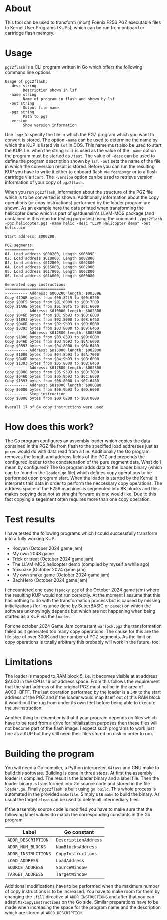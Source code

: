 
# About
This tool can be used to transform (most) Foenix F256 PGZ executable files to Kernel User Programs (KUPs), which can be run from
onboard or cartridge flash memory.

# Usage

`pgz2flash` is a CLI program written in Go which offers the following command line options

```
Usage of pgz2flash:
  -desc string
    	Description shown in lsf
  -name string
    	Name of program in flash and shown by lsf
  -out string
    	Output file name
  -pgz string
    	Path to pgz
  -version
    	Show version information
```

Use `-pgz` to specify the file in which the PGZ program which you want to convert is stored. The option `-name` can be used to determine the
name by which the KUP is listed via `lsf` in DOS. This name must also be used to start the KUP. I.e. when the string `test` is used
as the value of the `-name` option the program must be started as `/test`. The value of `-desc` can be used to define the program description
shown by `lsf`. `-out` sets the name of the file in which the conversion result is stored. Before you can run the resulting KUP you have to write
it either to onboard flash via `foenixmgr` or to a flash cartridge via `fcart`. The `-version` option can be used to retrieve version
information of your copy of `pgz2flash`.

When you run `pgz2flash`, information about the structure of the PGZ file which is to be converted is shown. Additionally information about the 
copy operations (or copy instructions) performed by the loader program are shown. As an example here the data printed when transforming the 
helicopter demo which is part of @sduensin's LLVM-MOS package (and contained in this repo for testing purposes) using the command 
`./pgz2flash -pgz helicopter.pgz -name helic -desc "LLVM Helicopter demo" -out helic.bin`

```
Start address: $000200

PGZ segments:
=============
01. Load address $000200, Length $00389E
02. Load address $010000, Length $002800
03. Load address $012800, Length $002800
04. Load address $015000, Length $002800
05. Load address $017800, Length $002800
06. Load address $01A000, Length $000080

Generated copy instructions
===========================
---------- Address: $000200 length: $00389E
Copy $1D0B bytes from $00:82f5 to $00:6200
Copy $00F5 bytes from $01:8000 to $00:7F0B
Copy $1A9E bytes from $01:80f5 to $01:6000
---------- Address: $010000 length: $002800
Copy $046D bytes from $01:9b93 to $08:6000
Copy $1B93 bytes from $02:8000 to $08:646D
Copy $046D bytes from $02:9b93 to $09:6000
Copy $0393 bytes from $03:8000 to $09:646D
---------- Address: $012800 length: $002800
Copy $1800 bytes from $03:8393 to $09:6800
Copy $046D bytes from $03:9b93 to $0A:6000
Copy $0B93 bytes from $04:8000 to $0A:646D
---------- Address: $015000 length: $002800
Copy $1000 bytes from $04:8b93 to $0A:7000
Copy $046D bytes from $04:9b93 to $0B:6000
Copy $1393 bytes from $05:8000 to $0B:646D
---------- Address: $017800 length: $002800
Copy $0800 bytes from $05:9393 to $0B:7800
Copy $046D bytes from $05:9b93 to $0C:6000
Copy $1B93 bytes from $06:8000 to $0C:646D
---------- Address: $01a000 length: $000080
Copy $0080 bytes from $06:9b93 to $0D:6000
---------- Stop instruction
Copy $0000 bytes from $00:0200 to $00:0000

Overall 17 of 64 copy instructions were used
```

# How does this work?

The Go program configures an assembly loader which copies the data contained in the PGZ file from flash to the specified load addresses just as `pexec` would do with data read
from a file. Additionally the Go program removes the length and address fields of the PGZ and prepends the configured loader to the concatenation of the pure segment data. What
do I mean by configured? The Go program adds data to the loader binary (which can be found in the `loader.go` file) which defines copy operations to be performed upon program
start. When the loader is started by the Kernel it interprets this data in order to perform the neccessary copy operations. The address space of the F256 machines is segmented 
into 8K blocks and this makes copying data not as straight forward as one would like. Due to this fact copying a segement often requires more than one copy operation.

# Test results

 I have tested the following programs which I could successfully transform into a fully working KUP:

- Kooyan (October 2024 game jam)
- My own 2048 game
- Trick or treat (October 2024 game jam)
- The LLVM-MOS helicopter demo (compiled by myself a while ago)
- fnxsnake (October 2024 game jam)
- My own snake game (October 2024 game jam)
- BachHero (October 2024 game jam)

I encountered one case (`spooky.pgz` of the October 2024 game jam) where the resulting KUP would not run correctly. At the moment I assume that this has nothing to do with the
transformation process but is caused by missing initializations (for instance done by SuperBASIC or `pexec`) on which the software unknowingly depends but which are not happening 
when being started as a KUP via the `loader`.

For one october 2024 Game Jam contestant `warlock.pgz` the transformation failed as it generated too many copy operations. The cause for this are the file size of over 300K and the
number of PGZ segments. As the limit on copy operations is totally arbitrary this probably will work in the future, too.

# Limitations

The loader is mapped to RAM block 5, i.e. it becomes visible at at address $A000 in the CPUs 16 bit address space. From this follows the requirement that the start address
of the original PGZ must not be in the area of $A000-$BFFF. The last operation performed by the loader is a `JMP` to the start address of the PGZ and if the loader would map
itself out of this RAM block it would pull the rug from under its own feet before being able to execute the `JMP`instruction.

Another thing to remember is that if your program depends on files which have to be read from a drive for initialization purposes then these files will not become part of the 
flash image. I expect such programs to work just fine as a KUP but they still need their files stored on disk in order to run.

# Building the program

You will need a Go compiler, a Python interpreter, `64tass` and GNU make to build this software. Building is done in three steps. At first the assembly loader is compiled. 
The result  is the loader binary and a label file. Then the loader binary is transformed into Go source code and stored in the file `loader.go`. Finally `pgz2flash` is built 
using `go build`. This whole process is automated in the provided `makefile`. Simply use `make` to build the binary. As usual the target `clean` can be used to delete
all intermediary files.

If the assembly source code is modified you have to make sure that the following label values do match the corresponding constants in the Go program

| Label | Go constant |
|-|-|
| `ADDR_DESCRIPTION` | `DescriptionAddress` |
| `ADDR_NUM_BLOCKS` | `NumBlocksAddress` |
| `ADDR_INSTRUCTIONS`| `CopyInstructions` |
| `LOAD_ADDRESS` | `LoadAddress` |
| `SOURCE_ADDRESS` | `SourceWindow` |
| `TARGET_ADDRESS` | `TargetWindow` |

Additional modifications have to be performed when the maximum number of copy instructions is to be increased. You have to make room for them by changing the `.fill` directive
at `ADDR_INSTRUCTIONS` and after that you can adapt `MaxCopyInstructions` on the Go side. Similar preparations have to be made when increasing the space for the program name
and the description which are stored at `ADDR_DESCRIPTION`.